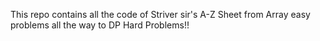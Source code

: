 This repo contains all the code of Striver sir's A-Z Sheet from Array easy problems all the way to DP Hard Problems!!
